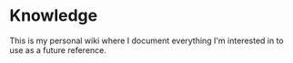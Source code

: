 # Knowledge

This is my personal wiki where I document everything I'm interested in to use as a future reference.

